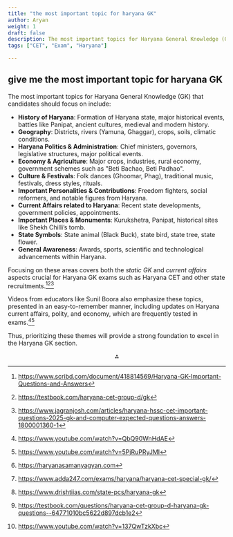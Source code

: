 ```yaml
---
title: "the most important topic for haryana GK"
author: Aryan
weight: 1              
draft: false
description: The most important topics for Haryana General Knowledge (GK) that candidates should focus on include.
tags: ["CET", "Exam", "Haryana"]

---
```


## give me the most important topic for haryana GK

The most important topics for Haryana General Knowledge (GK) that candidates should focus on include:

- **History of Haryana**: Formation of Haryana state, major historical events, battles like Panipat, ancient cultures, medieval and modern history.
- **Geography**: Districts, rivers (Yamuna, Ghaggar), crops, soils, climatic conditions.
- **Haryana Politics \& Administration**: Chief ministers, governors, legislative structures, major political events.
- **Economy \& Agriculture**: Major crops, industries, rural economy, government schemes such as "Beti Bachao, Beti Padhao".
- **Culture \& Festivals**: Folk dances (Ghoomar, Phag), traditional music, festivals, dress styles, rituals.
- **Important Personalities \& Contributions**: Freedom fighters, social reformers, and notable figures from Haryana.
- **Current Affairs related to Haryana**: Recent state developments, government policies, appointments.
- **Important Places \& Monuments**: Kurukshetra, Panipat, historical sites like Shekh Chilli’s tomb.
- **State Symbols**: State animal (Black Buck), state bird, state tree, state flower.
- **General Awareness**: Awards, sports, scientific and technological advancements within Haryana.

Focusing on these areas covers both the *static GK* and *current affairs* aspects crucial for Haryana GK exams such as Haryana CET and other state recruitments.[^1][^2][^5]

Videos from educators like Sunil Boora also emphasize these topics, presented in an easy-to-remember manner, including updates on Haryana current affairs, polity, and economy, which are frequently tested in exams.[^3][^6]

Thus, prioritizing these themes will provide a strong foundation to excel in the Haryana GK section.
<span style="display:none">[^10][^4][^7][^8][^9]</span>

<div style="text-align: center">⁂</div>

[^1]: https://www.scribd.com/document/418814569/Haryana-GK-Important-Questions-and-Answers

[^2]: https://testbook.com/haryana-cet-group-d/gk

[^3]: https://www.youtube.com/watch?v=QbQ90WnHdAE

[^4]: https://www.adda247.com/exams/haryana/haryana-cet-special-gk/

[^5]: https://www.jagranjosh.com/articles/haryana-hssc-cet-important-questions-2025-gk-and-computer-expected-questions-answers-1800001360-1

[^6]: https://www.youtube.com/watch?v=5PjRuPRyJMI

[^7]: https://www.drishtiias.com/state-pcs/haryana-gk

[^8]: https://testbook.com/questions/haryana-cet-group-d-haryana-gk-questions--64771010bc5622d897dcb1e2

[^9]: https://www.youtube.com/watch?v=137QwTzkXbc

[^10]: https://haryanasamanyagyan.com

